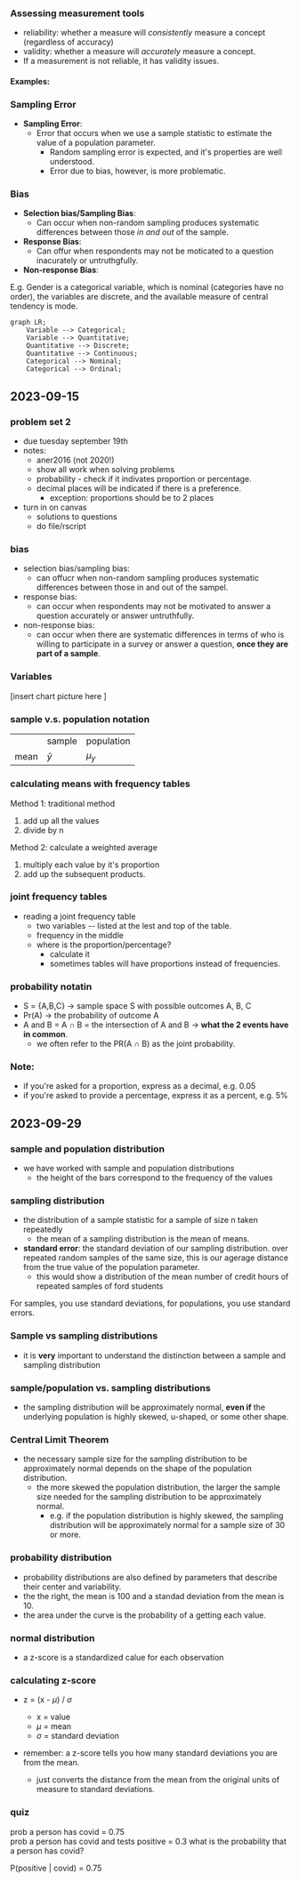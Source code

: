 ### Assessing measurement tools  

-  reliability: whether a measure will _consistently_ measure a concept (regardless of accuracy)  
-  validity: whether a measure will _accurately_ measure a concept.  
-  If a measurement is not reliable, it has validity issues.  

#### Examples:  

### Sampling Error  
-  **Sampling Error**:  
    -  Error that occurs when we use a sample statistic to estimate the value of a population parameter.  
        -  Random sampling error is expected, and it's properties are well understood.  
        -  Error due to bias, however, is more problematic.  

### Bias  
-  **Selection bias/Sampling Bias**:  
    -  Can occur when non-random sampling produces systematic differences between those _in and out_ of the sample.  
-  **Response Bias**:  
    -  Can offur when respondents may not be moticated to a question inacurately or untruthgfully.  
-  **Non-response Bias**:  

E.g. Gender is a categorical variable, which is nominal (categories have no order), the variables are discrete, and the available measure of central tendency is mode.  

```mermaid
graph LR;
    Variable --> Categorical;
    Variable --> Quantitative;
    Quantitative --> Discrete;
    Quantitative --> Continuous;
    Categorical --> Nominal;
    Categorical --> Ordinal;

```

## 2023-09-15  

### problem set 2  
-  due tuesday september 19th  
-  notes:  
    -  aner2016 (not 2020!)  
    -  show all work when solving problems  
    -  probability - check if it indivates proportion or percentage.  
    -  decimal places will be indicated if there is a preference.  
        -  exception:  proportions should be to 2 places  
-  turn in on canvas  
    -  solutions to questions  
    -  do file/rscript  

### bias  
-  selection bias/sampling bias:  
    -  can offucr when non-random sampling produces systematic differences between those in and out of the sampel.  
-  response bias:  
    -  can occur when respondents may not be motivated to answer a question accurately or answer untruthfully.  
-  non-response bias:  
    -  can occur when there are systematic differences in terms of who is willing to participate in a survey or answer a question, **once they are part of a sample**.  

### Variables  
[insert chart picture here ]  

### sample v.s. population notation  

|  |  |  |
|--|--|--|
|  | sample | population | 
|mean|$\bar{y}$|$\mu_y$ | 

### calculating means with frequency tables  

Method 1: traditional method  
1.  add up all the values  
2.  divide by n  

Method 2: calculate a weighted average  
1.  multiply each value by it's proportion  
2.  add up the subsequent products.  

### joint frequency tables  
-  reading a joint frequency table  
    -  two variables -- listed at the lest and top of the table.  
    -  frequency in the middle  
    -  where is the proportion/percentage?  
        -  calculate it  
        -  sometimes tables will have proportions instead of frequencies.  

### probability notatin  
-  S = {A,B,C} &rarr; sample space S with possible outcomes A, B, C  
-  Pr(A) &rarr; the probability of outcome A  
-  A and B = A $\cap$ B = the intersection of A and B &rarr; **what the 2 events have in common**.  
    -  we often refer to the PR(A $\cap$ B) as the joint probability.  

### Note:  
-  if you're asked for a proportion, express as a decimal, e.g. 0.05  
-  if you're asked to provide a percentage, express it as a percent, e.g. 5%  

## 2023-09-29  

### sample and population distribution  
-  we have worked with sample and population distributions 
    -  the height of the bars correspond to the frequency of the values  

### sampling distribution  
-  the distribution of a sample statistic for a sample of size n taken repeatedly  
    -  the mean of a sampling distribution is the mean of means.  
-  **standard error**: the standard deviation of our sampling distribution. over repeated random samples of the same size, this is our agerage distance from the true value of the population parameter.  
    -  this would show a distribution of the mean number of credit hours of repeated samples of ford students  

For samples, you use standard deviations, for populations, you use standard errors.  

### Sample vs sampling distributions 
-  it is **very** important to understand the distinction between a sample and sampling distribution  

### sample/population vs. sampling distributions  
-  the sampling distribution will be approximately normal, **even if** the underlying population is highly skewed, u-shaped, or some other shape.  

### Central Limit Theorem

-  the necessary sample size for the sampling distribution to be approximately normal depends on the shape of the population distribution.  
    -  the more skewed the population distribution, the larger the sample size needed for the sampling distribution to be approximately normal. 
        -  e.g. if the population distribution is highly skewed, the sampling distribution will be approximately normal for a sample size of 30 or more.

### probability distribution  
-  probability distributions are also defined by parameters that describe their center and variability.  
-  the the right, the mean is 100 and a standad deviation from the mean is 10.  
-  the area under the curve is the probability of a getting each value.  

### normal distribution  
-  a z-score is a standardized calue for each observation  

### calculating z-score  
-  z = (x - $\mu$) / $\sigma$  
    -  x = value  
    -  $\mu$ = mean  
    -  $\sigma$ = standard deviation

-  remember: a z-score tells you how many standard deviations you are from the mean.  
    -  just converts the distance from the mean from the original units of measure to standard deviations.  

### quiz  

prob a person has covid = 0.75  
prob a person has covid and tests positive = 0.3
what is the probability that a person has covid?  

P(positive | covid) = 0.75  
